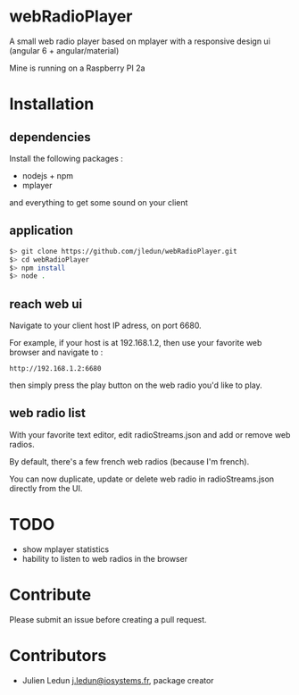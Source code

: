 # webRadioPlayer

A small web radio player based on mplayer with a responsive design ui (angular 6 + angular/material)

Mine is running on a Raspberry PI 2a

# Installation

## dependencies

Install the following packages :
* nodejs + npm
* mplayer

and everything to get some sound on your client

## application

```bash
$> git clone https://github.com/jledun/webRadioPlayer.git
$> cd webRadioPlayer
$> npm install
$> node .
```

## reach web ui

Navigate to your client host IP adress, on port 6680.

For example, if your host is at 192.168.1.2, then use your favorite web browser and navigate to :

```
http://192.168.1.2:6680
```

then simply press the play button on the web radio you'd like to play.

## web radio list

With your favorite text editor, edit radioStreams.json and add or remove web radios.

By default, there's a few french web radios (because I'm french).

You can now duplicate, update or delete web radio in radioStreams.json directly from the UI.

# TODO

* show mplayer statistics
* hability to listen to web radios in the browser

# Contribute

Please submit an issue before creating a pull request.

# Contributors

* Julien Ledun <j.ledun@iosystems.fr>, package creator

